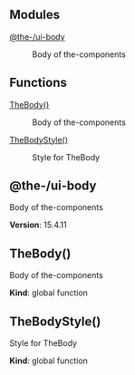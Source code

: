 <!--- Code generated by @the-/script-doc. DO NOT EDIT. -->

## Modules

<dl>
<dt><a href="#module_@the-/ui-body">@the-/ui-body</a></dt>
<dd><p>Body of the-components</p>
</dd>
</dl>

## Functions

<dl>
<dt><a href="#TheBody">TheBody()</a></dt>
<dd><p>Body of the-components</p>
</dd>
<dt><a href="#TheBodyStyle">TheBodyStyle()</a></dt>
<dd><p>Style for TheBody</p>
</dd>
</dl>

<a name="module_@the-/ui-body"></a>

## @the-/ui-body
Body of the-components

**Version**: 15.4.11  
<a name="TheBody"></a>

## TheBody()
Body of the-components

**Kind**: global function  
<a name="TheBodyStyle"></a>

## TheBodyStyle()
Style for TheBody

**Kind**: global function  
